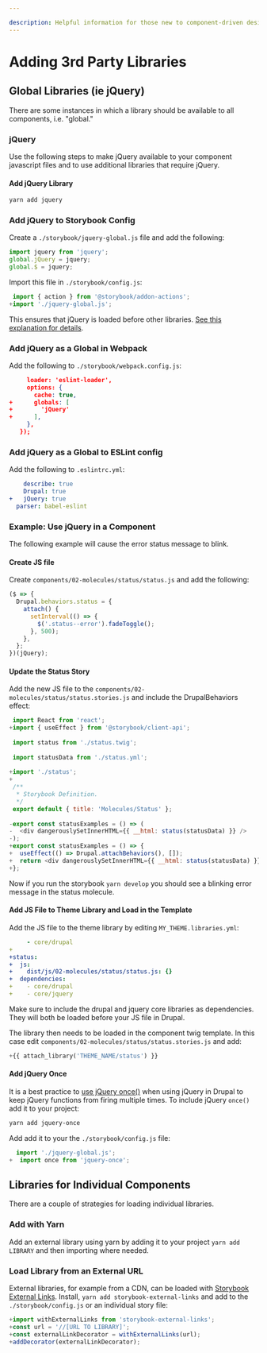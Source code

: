 ```yaml
---

description: Helpful information for those new to component-driven design
---
```


# Adding 3rd Party Libraries 

## Global Libraries (ie jQuery)

There are some instances in which a library should be available to all components, i.e. "global."

### jQuery

Use the following steps to make jQuery available to your component javascript files and to use additional libraries that require jQuery.

#### Add jQuery Library

```bash
yarn add jquery
```

### Add jQuery to Storybook Config

Create a ``./storybook/jquery-global.js`` file and add the following:

```javascript
import jquery from 'jquery';
global.jQuery = jquery;
global.$ = jquery;
```

Import this file in ``./storybook/config.js``:

```javascript
 import { action } from '@storybook/addon-actions';
+import './jquery-global.js';

```

This ensures that jQuery is loaded before other libraries. [See this explanation for details](https://stackoverflow.com/a/39820703). 

### Add jQuery as a Global in Webpack

Add the following to ``./storybook/webpack.config.js``:

```json
     loader: 'eslint-loader',
     options: {
       cache: true,
+      globals: [
+        'jQuery'
+      ],
     },
   });
```

### Add jQuery as a Global to ESLint config 

Add the following to ``.eslintrc.yml``:

```yml
    describe: true
    Drupal: true
+   jQuery: true
  parser: babel-eslint
```

### Example: Use jQuery in a Component

The following example will cause the error status message to blink.

#### Create JS file

Create ``components/02-molecules/status/status.js`` and add the following:

```javascript
($ => {
  Drupal.behaviors.status = {
    attach() {
      setInterval(() => {
        $('.status--error').fadeToggle();
      }, 500);
    },
  };
})(jQuery);
```

#### Update the Status Story

Add the new JS file to the ``components/02-molecules/status/status.stories.js`` and include the DrupalBehaviors effect:

```javascript
 import React from 'react';
+import { useEffect } from '@storybook/client-api';
 
 import status from './status.twig';
 
 import statusData from './status.yml';
 
+import './status';
+
 /**
  * Storybook Definition.
  */
 export default { title: 'Molecules/Status' };
 
-export const statusExamples = () => (
-  <div dangerouslySetInnerHTML={{ __html: status(statusData) }} />
-);
+export const statusExamples = () => {
+  useEffect(() => Drupal.attachBehaviors(), []);
+  return <div dangerouslySetInnerHTML={{ __html: status(statusData) }} />;
+};
```

Now if you run the storybook ``yarn develop`` you should see a blinking error message in the status molecule.

#### Add JS File to Theme Library and Load in the Template

Add the JS file to the theme library by editing ``MY_THEME.libraries.yml``:

```yml
     - core/drupal
+
+status:
+  js:
+    dist/js/02-molecules/status/status.js: {}
+  dependencies:
+    - core/drupal
+    - core/jquery
```

Make sure to include the drupal and jquery core libraries as dependencies. They will both be loaded before your JS file in Drupal.

The library then needs to be loaded in the component twig template. In this case edit ``components/02-molecules/status/status.stories.js`` and add:

```php
+{{ attach_library('THEME_NAME/status') }}
```

#### Add jQuery Once

It is a best practice to [use jQuery once()](https://www.drupal.org/docs/8/api/javascript-api/javascript-api-overview#s-drupalbehaviors) when using jQuery in Drupal to keep jQuery functions from firing multiple times. To include jQuery ``once()`` add it to your project:

```bash
yarn add jquery-once
```

Add add it to your the ``./storybook/config.js`` file:

```javascript
  import './jquery-global.js';
+  import once from 'jquery-once';
```

## Libraries for Individual Components

There are a couple of strategies for loading individual libraries.

### Add with Yarn

Add an external library using yarn by adding it to your project ``yarn add LIBRARY`` and then importing where needed.

### Load Library from an External URL

External libraries, for example from a CDN, can be loaded with [Storybook External Links](https://github.com/jhta/storybook-external-links). Install, ``yarn add storybook-external-links`` and add to the ``./storybook/config.js`` or an individual story file:

```javascript
+import withExternalLinks from 'storybook-external-links';
+const url = '//[URL TO LIBRARY]';
+const externalLinkDecorator = withExternalLinks(url);
+addDecorator(externalLinkDecorator);
```


